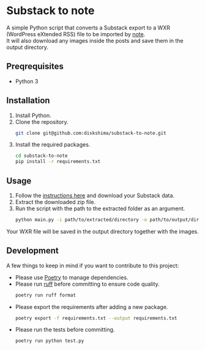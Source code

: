 # Substack to note

A simple Python script that converts a Substack export to a WXR (WordPress eXtended RSS) file to be imported by [note](note.com).  
It will also download any images inside the posts and save them in the output directory.

## Preqrequisites

- Python 3

## Installation

1. Install Python.
1. Clone the repository.
    ```sh
    git clone git@github.com:diskshima/substack-to-note.git
    ```
1. Install the required packages.
    ```sh
    cd substack-to-note
    pip install -r requirements.txt
    ```

## Usage

1. Follow the [instructions here](https://support.substack.com/hc/en-us/articles/360037466012-How-do-I-export-my-posts) and download your Substack data.
2. Extract the downloaded zip file.
3. Run the script with the path to the extracted folder as an argument.
    ```bash
    python main.py -i path/to/extracted/directory -o path/to/output/directory
    ```

Your WXR file will be saved in the output directory together with the images.

## Development

A few things to keep in mind if you want to contribute to this project:

- Please use [Poetry](https://python-poetry.org/) to manage dependencies.
- Please run [ruff](https://docs.astral.sh/ruff/) before committing to ensure code quality.
    ```sh
    poetry run ruff format
    ```
- Please export the requirements after adding a new package.
    ```sh
    poetry export -f requirements.txt --output requirements.txt
    ```
- Please run the tests before committing.
    ```sh
    poetry run python test.py
    ```
